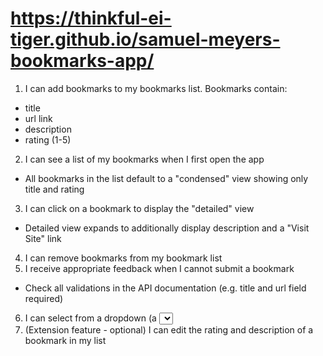 # https://thinkful-ei-tiger.github.io/samuel-meyers-bookmarks-app/

1. I can add bookmarks to my bookmarks list. Bookmarks contain:
  * title
  * url link
  * description
  * rating (1-5)
2. I can see a list of my bookmarks when I first open the app
  * All bookmarks in the list default to a "condensed" view showing only title and rating
3. I can click on a bookmark to display the "detailed" view
  * Detailed view expands to additionally display description and a "Visit Site" link
4. I can remove bookmarks from my bookmark list
5. I receive appropriate feedback when I cannot submit a bookmark
  * Check all validations in the API documentation (e.g. title and url field required)
6. I can select from a dropdown (a <select> element) a "minimum rating" to filter the list by all bookmarks rated at or above the chosen selection
7. (Extension feature - optional) I can edit the rating and description of a bookmark in my list
